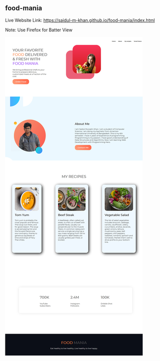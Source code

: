## food-mania
Live Website Link: https://saidul-m-khan.github.io/food-mania/index.html

Note: Use Firefox for Batter View

![Test Image 4](https://github.com/Saidul-M-Khan/food-mania/blob/main/Screenshot_2021-07-06%20Food%20Mania(1).jpg)
